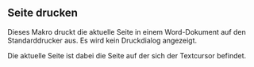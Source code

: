 ﻿## Seite drucken

Dieses Makro druckt die aktuelle Seite in einem Word-Dokument auf den Standarddrucker aus. Es wird kein Druckdialog angezeigt.

Die aktuelle Seite ist dabei die Seite auf der sich der Textcursor befindet.
